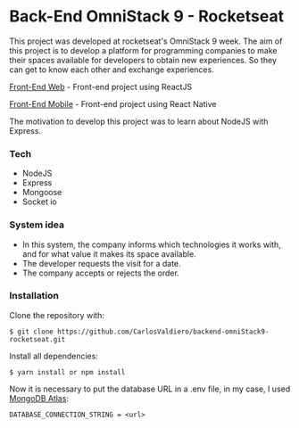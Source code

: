 # Back-End OmniStack 9 - Rocketseat

This project was developed at rocketseat's OmniStack 9 week. The aim of this project is to develop a platform for programming companies to make their spaces available for developers to obtain new experiences. So they can get to know each other and exchange experiences.

[Front-End Web](https://github.com/CarlosValdiero/frontend-web-omniStack9-rocketseat) - Front-end project using ReactJS

[Front-End Mobile](https://github.com/CarlosValdiero/frontend-mobile-omniStack9-rocketseat) - Front-end project using React Native

The motivation to develop this project was to learn about NodeJS with Express.

### Tech

 - NodeJS
 - Express
 - Mongoose
 - Socket io 


### System idea

 - In this system, the company informs which technologies it works with, and for what value it makes its space available.
 - The developer requests the visit for a date.
 - The company accepts or rejects the order. 

### Installation

Clone the repository with:
```
$ git clone https://github.com/CarlosValdiero/backend-omniStack9-rocketseat.git
```
Install all dependencies:
```
$ yarn install or npm install
```
Now it is necessary to put the database URL in a .env file, in my case, I used [MongoDB Atlas](https://www.mongodb.com/cloud/atlas):
```
DATABASE_CONNECTION_STRING = <url>
```
